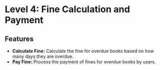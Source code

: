 # Level 4: Fine Calculation and Payment

## Features
- **Calculate Fine:** Calculate the fine for overdue books based on how many days they are overdue.
- **Pay Fine:** Process the payment of fines for overdue books by users.